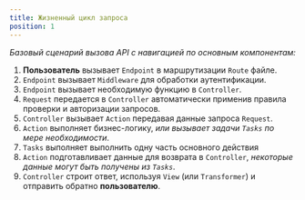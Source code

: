```yaml
---
title: Жизненный цикл запроса
position: 1
---
```


*Базовый сценарий вызова API с навигацией по основным компонентам:*

1. **Пользователь** вызывает `Endpoint` в маршрутизации `Route` файле.
2. `Endpoint` вызывает `Middleware` для обработки аутентификации.
3. `Endpoint` вызывает необходимую функцию в `Controller`.
4. `Request` передается в `Controller` автоматически применив правила проверки и авторизации запросов.
5. `Controller` вызывает `Action` передавая данные запроса `Request`.
6. `Action` выполняет бизнес-логику, *или вызывает задачи `Tasks` по мере необходимости*.
7. `Tasks` выполняет выполнить одну часть основного действия
8. `Action` подготавливает данные для возврата в `Controller`, *некоторые данные могут быть получены из `Tasks`*.
9. `Controller` строит ответ, используя `View` (или `Transformer`) и отправить обратно **пользователю**.